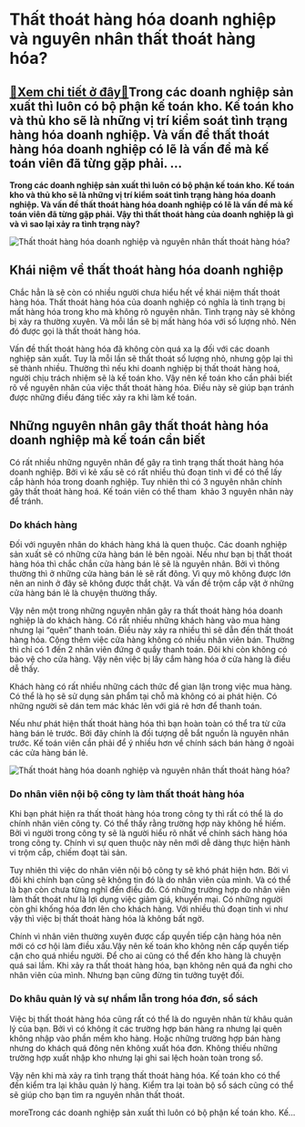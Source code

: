 Thất thoát hàng hóa doanh nghiệp và nguyên nhân thất thoát hàng hóa?
====================================================================

[:gift:Xem chi tiết ở đây:gift:](https://hddtvn.com/that-thoat-hang-hoa-doanh-nghiep-va-nguyen-nhan-that-thoat-hang-hoa/)Trong các doanh nghiệp sản xuất thì luôn có bộ phận kế toán kho. Kế toán kho và thủ kho sẽ là những vị trí kiểm soát tình trạng hàng hóa doanh nghiệp. Và vấn đề thất thoát hàng hóa doanh nghiệp có lẽ là vấn đề mà kế toán viên đã từng gặp phải. …
-----------------------------------------------------------------------------------------------------------------------------------------------------------------------------------------------------------------------------------------------------

**Trong các doanh nghiệp sản xuất thì luôn có bộ phận kế toán kho. Kế toán kho và thủ kho sẽ là những vị trí kiểm soát tình trạng hàng hóa doanh nghiệp. Và vấn đề thất thoát hàng hóa doanh nghiệp có lẽ là vấn đề mà kế toán viên đã từng gặp phải. Vậy thì thất thoát hàng của doanh nghiệp là gì và vì sao lại xảy ra tình trạng này?**


![Thất thoát hàng hóa doanh nghiệp và nguyên nhân thất thoát hàng hóa?](https://hddtvn.com/wp-content/uploads/2021/01/456.jpg)


Khái niệm về thất thoát hàng hóa doanh nghiệp
---------------------------------------------


Chắc hẳn là sẽ còn có nhiều người chưa hiểu hết về khái niệm thất thoát hàng hóa. Thất thoát hàng hóa của doanh nghiệp có nghĩa là tình trạng bị mất hàng hóa trong kho mà không rõ nguyên nhân. Tình trạng này sẽ không bị xảy ra thường xuyên. Và mỗi lần sẽ bị mất hàng hóa với số lượng nhỏ. Nên đó được gọi là thất thoát hàng hóa.


Vấn đề thất thoát hàng hóa đã không còn quá xa lạ đối với các doanh nghiệp sản xuất. Tuy là mỗi lần sẽ thất thoát số lượng nhỏ, nhưng gộp lại thì sẽ thành nhiều. Thường thì nếu khi doanh nghiệp bị thất thoát hàng hoá, người chịu trách nhiệm sẽ là kế toán kho. Vậy nên kế toán kho cần phải biết rõ về nguyên nhân của việc thất thoát hàng hóa. Điều này sẽ giúp bạn tránh được những điều đáng tiếc xảy ra khi làm kế toán.


Những nguyên nhân gây thất thoát hàng hóa doanh nghiệp mà kế toán cần biết
--------------------------------------------------------------------------


Có rất nhiều những nguyên nhân để gây ra tình trạng thất thoát hàng hóa doanh nghiệp. Bởi vì kẻ xấu sẽ có rất nhiều thủ đoạn tinh vi để có thể lấy cắp hành hóa trong doanh nghiệp. Tuy nhiên thì có 3 nguyên nhân chính gây thất thoát hàng hoá. Kế toán viên có thể tham  khảo 3 nguyên nhân này để tránh.


### Do khách hàng


Đối với nguyên nhân do khách hàng khá là quen thuộc. Các doanh nghiệp sản xuất sẽ có những cửa hàng bán lẻ bên ngoài. Nếu như bạn bị thất thoát hàng hóa thì chắc chắn cửa hàng bán lẻ sẽ là nguyên nhân. Bởi vì thông thường thì ở những cửa hàng bán lẻ sẽ rất đông. Vì quy mô không được lớn nên an ninh ở đây sẽ không được thắt chặt. Và vấn đề trộm cắp vặt ở những cửa hàng bán lẻ là chuyện thường thấy.


Vậy nên một trong những nguyên nhân gây ra thất thoát hàng hóa doanh nghiệp là do khách hàng. Có rất nhiều những khách hàng vào mua hàng nhưng lại “quên” thanh toán. Điều này xảy ra nhiều thì sẽ dẫn đến thất thoát hàng hóa. Cộng thêm việc cửa hàng không có nhiều nhân viên bán. Thường thì chỉ có 1 đến 2 nhân viên đứng ở quầy thanh toán. Đôi khi còn không có bảo vệ cho cửa hàng. Vậy nên việc bị lấy cắm hàng hóa ở cửa hàng là điều dễ thấy.


Khách hàng có rất nhiều những cách thức để gian lận trong việc mua hàng. Có thể là họ sẽ sử dụng sản phẩm tại chỗ mà không có ai phát hiện. Có những người sẽ dán tem mác khác lên với giá rẻ hơn để thanh toán.


Nếu như phát hiện thất thoát hàng hóa thì bạn hoàn toàn có thể tra từ cửa hàng bán lẻ trước. Bởi đây chính là đối tượng dễ bắt nguồn là nguyên nhân trước. Kế toán viên cần phải để ý nhiều hơn về chính sách bán hàng ở ngoài các cửa hàng bán lẻ.


![Thất thoát hàng hóa doanh nghiệp và nguyên nhân thất thoát hàng hóa?](https://hddtvn.com/wp-content/uploads/2021/01/thE1BAA5t-thoC3A1t-hC3A0ng-hC3B3a-do-nhC3A2n-viC3AAn-nE1BB99i-bE1BB99.jpg)


### Do nhân viên nội bộ công ty làm thất thoát hàng hóa


Khi bạn phát hiện ra thất thoát hàng hóa trong công ty thì rất có thể là do chính nhân viên công ty. Có thể thấy rằng trường hợp này không hề hiếm. Bởi vì người trong công ty sẽ là người hiểu rõ nhất về chính sách hàng hóa trong công ty. Chính vì sự quen thuộc này nên mới dễ dàng thực hiện hành vi trộm cắp, chiếm đoạt tài sản.


Tuy nhiên thì việc do nhân viên nội bộ công ty sẽ khó phát hiện hơn. Bởi vì đôi khi chính bạn cũng sẽ không tin đó là do nhân viên của mình. Và có thể là bạn còn chưa từng nghĩ đến điều đó. Có những trường hợp do nhân viên làm thất thoát như là lợi dụng việc giảm giá, khuyến mại. Có những người còn ghi khống hóa đơn lên cho khách hàng. Với nhiều thủ đoạn tinh vi như vậy thì việc bị thất thoát hàng hóa là không bất ngờ.


Chính vì nhân viên thường xuyên được cấp quyền tiếp cận hàng hóa nên mới có cơ hội làm điều xấu.Vậy nên kế toán kho không nên cấp quyền tiếp cận cho quá nhiều người. Để cho ai cũng có thể đến kho hàng là chuyện quá sai lầm. Khi xảy ra thất thoát hàng hóa, bạn không nên quá đa nghi cho nhân viên của mình. Nhưng bạn cũng đừng tin tưởng tuyệt đối.


### Do khâu quản lý và sự nhầm lẫn trong hóa đơn, sổ sách


Việc bị thất thoát hàng hóa cũng rất có thể là do nguyên nhân từ khâu quản lý của bạn. Bởi vì có không ít các trường hợp bán hàng ra nhưng lại quên không nhập vào phần mềm kho hàng. Hoặc những trường hợp bán hàng nhưng do khách quá đông nên không xuất hóa đơn. Không thiếu những trường hợp xuất nhập kho nhưng lại ghi sai lệch hoàn toàn trong sổ.


Vậy nên khi mà xảy ra tình trạng thất thoát hàng hóa. Kế toán kho có thể đến kiểm tra lại khâu quản lý hàng. Kiểm tra lại toàn bộ sổ sách cũng có thể sẽ giúp cho bạn tìm ra nguyên nhân thất thoát.


moreTrong các doanh nghiệp sản xuất thì luôn có bộ phận kế toán kho. Kế…

